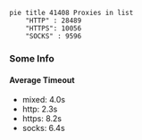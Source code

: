 
```mermaid
pie title 41408 Proxies in list
    "HTTP" : 28489
    "HTTPS": 10056
    "SOCKS" : 9596
```

### Some Info
#### Average Timeout

- mixed: 4.0s
- http: 2.3s
- https: 8.2s
- socks: 6.4s